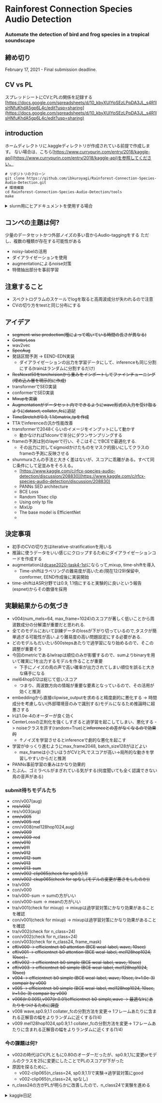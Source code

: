 # Rainforest Connection Species Audio Detection
### Automate the detection of bird and frog species in a tropical soundscape

## 締め切り
February 17, 2021 - Final submission deadline.

## CV vs PL
スプレッドシートにCVとPLの関係を記録する
[https://docs.google.com/spreadsheets/d/10_kbyXUlYpSEzLPpDA3JL_s4R1IsHNfuKhdA5gp6L4c/edit?usp=sharing](https://docs.google.com/spreadsheets/d/10_kbyXUlYpSEzLPpDA3JL_s4R1IsHNfuKhdA5gp6L4c/edit?usp=sharing)

## introduction
ホームディレクトリに.kaggleディレクトリが作成されている前提で作成します。 
ない場合は、こちら[https://www.currypurin.com/entry/2018/kaggle-api](https://www.currypurin.com/entry/2018/kaggle-api)を参照してください。
```
# リポジトリのクローン
git clone https://github.com/ibkuroyagi/Rainforest-Connection-Species-Audio-Detection.git
# 環境構築
cd Rainforest-Connection-Species-Audio-Detection/tools
make
```
<details><summary>slurm用にヒアドキュメントを使用する場合</summary><div>

```
cd Rainforest-Connection-Species-Audio-Detection/tools
sbatch -c 4 -w million2 << EOF
#!/bin/bash
make
EOF
```

</div></details>


## コンペの主題は何?
少量のデータセットかつ外部ノイズの多い音からAudio-taggingをする
ただし、複数の種類が存在する可能性がある
- noisy-labelの活用
- ダイアライゼーションを使用
- augmentationによるnoise対策
- 特徴抽出部分を事前学習
## 注意すること
- スペクトログラムのスケールでlogを取ると高周波成分が失われるので注意
- CVの切り方をtestと同じ分布にする

## アイデア
- ~~segment-wise predoction(種によって鳴いている時間の長さが異なる)~~
- ~~CenterLoss~~
- wav2vec
- ~~SpecAug~~
- 発話区間予測 -> EEND-EDN実装
    * ダイアライゼーションの出力を学習データにして、inferenceも同じ分割にする(trainはランダムに分割するだけ)
- ~~ResNexst50をtorchvisionから重みをインポートしてファインチューニング(埋め込み層を明示的に作成)~~
- transformerでSED実装
- conformerでSED実装
- ~~Mixupを実装~~
- ~~Augmentationがデータセット内でできるようにwave形式の入力を受け取るようにdataset, collater_fcに追記~~
- ~~TimeStretchが0.9, 1.1のmatrix_tpを作成~~
- TTAでinferenceの汎か性能改善
- transformerで2048くらいのイメージをインプットにして動かす
    * 動かなければ1dconvで半分にダウンサンプリングする
- frameの予測は別のlayerで行い、そこはそこでBCEで最適化する.
    - その出力に対してsigmoidかけたものをマスク的扱いにしてクラスのframeの予測に反映させる
- shunmuraさんの手法と大きく差はないが、スコアに乖離がある。すべて同じ条件にして足並みをそろえる。
    - [https://www.kaggle.com/c/rfcx-species-audio-detection/discussion/208830](https://www.kaggle.com/c/rfcx-species-audio-detection/discussion/208830)
    - PANNs SED architecture
    - BCE Loss
    - Random 10sec clip
    - Using only tp file
    - MixUp
    - The base model is EfficientNet
    - 

## 決定事項
- 初手のCVの切り方はiterative-stratificationを用いる
- 推論に使うデータをいい感じにクロップするためにダイアライゼーションコードを作成する
- augmentationは[dcase2020-task4-1st](http://dcase.community/documents/challenge2020/technical_reports/DCASE2020_Miyazaki_108.pdf)にならって,mixup, time-shiftを導入
    - Time-shiftはラベリングの難易度が高いため(現在12/29)保留中, comformer, EEND作成後に実装開始
- time-shiftはASR分野では0.9, 1.1倍にすると実験的に良いという報告(espnet)からその数値を採用

## 実験結果からの気づき
- v004(num_mels=64, max_frame=1024)のスコアが著しく低いことから周波数成分の分解濃が重要だと思われる.
- 全てのモデルにおいて訓練データのlossが下がり切っているので,タスクが簡単過ぎる可能性が高い.より難易度の高い問題設定にする必要がある.
- どのモデルもだいたい500stepsあたりで過学習になり始めるので、そこの調整が重要そう
- 今回のmetricであるlwlrapは順位のみが影響するので、sumよりbinaryを用いて確実に1を出力するモデルを作ることが重要
    - 下手にノイズの鳥の声で高い確率が出力されてしまい順位を誤ると大きな痛手になる
- mel64hop512は総じて低いスコア
    - つまり、周波数方向の情報が重要な要素となっているので、その活用が効くと推測
- embeddingから直接clipwise_outputを求めると精度劇的に悪化する -> 時間成分を考慮しない(外部環境音のみで識別する)モデルになるため推論時に超悪さする
- lrは1.0e-4のオーダーが良く効く
- CenterLossの正則化を強くしすぎると過学習を起こしてしまい、悪化する -> noiseクラスを許す(random=True)と~~inferenceとの差がなくなるので効果的~~
    - ↑ノイズを学習させるとinferenceで劇的な悪化を起こす
- 学習がゆっくり進むようにmax_frame2048, batch_size128がほどよい
    - max_frameは小さいほうがCVとPLでスコアが高い->局所的な動きを学習しやすいからだと推測
- PANNs事前学習の重みはかなり効果的
- たぶん、ゴミラベルがまぎれている気がする(何度聞いても全く認識できない鳥の音声がある)
### submit待ちモデルたち
- cnn/v007(aug)
- ~~res/v002~~
- res/v003(aug)
- ~~cnn/v005~~
- ~~cnn/v005-red~~
- cnn/v008(mel128hop1024,aug)
- ~~cnn/v009~~
- ~~cnn/v009-red~~
- ~~cnn/v010~~
- ~~cnn/v011~~
- ~~cnn/v012~~
- ~~cnn/v012-sum~~
- ~~cnn/v013~~
- ~~cnn/v013-sum~~
- ~~cnn/v002-clip065(check for sp0.9,1.1)~~
- ~~cnn/v002-ckup065(check for spなし(モデルの変更が悪さをしたのか))~~
- tra/v000
- con/v000
- tra/v000-sum -> sumの方がいい
- con/v000-sum -> meanの方がいい
- tra/v001(check for mixup) -> mixupは過学習対策にかなり効果があることを確認
- con/v001(check for mixup) -> mixupは過学習対策にかなり効果があることを確認
- tra/v002(check for n_class=24)
- con/v002(check for n_class=24)
- con/v003(check for n_class24, frame_mask)
- ~~eff/v000 -> efficientnet-b0 attention (BCE weal-label, wave, 10sec)~~
- ~~eff/v001 -> efficientnet-b0 attention (BCE weal-label, mel128hop1024, 10sec)~~~
- ~~eff/v002 -> efficientnet-b0 simple (BCE weal-label, wave, 10sec)~~
- ~~eff/v003 -> efficientnet-b0 simple (BCE weal-label, mel128hop1024, 10sec)~~
- ~~v004 -> efficientnet-b0 simple (BCE weal-label, wave, 10sec, lr=1.0e-3) compair by v000~~
- ~~v005 -> efficientnet-b0 simple (BCE weal-label, mel128hop1024, 10sec, lr=1.0e-3) compair by v000~~
- ~~v006(lr:0.005),v007(lr:0.01)efficientnet-b0 simple,wave -> 最適なlrにあたりをつけるために調査~~
- v008 wave,sp0.9,1.1 collater_fcの分割方法を変更-> 1フレームあたりに含まれる正解音の幅をよりランダムに近くする(1/4)
- v009 mel128hop1024,sp0.9,1.1 collater_fcの分割方法を変更-> 1フレームあたりに含まれる正解音の幅をよりランダムに近くする(1/4)
### 今の課題は何?
- v002の時代はCV,PLともに0.80のオーダーだったが、sp0.9,1,1に変更orモデルのクラスを25に変更にしたことでPLのスコアが下がった
- 原因を探るために、
    - v002-clip065(n_class=24, sp0.9,1.1)で実験->過学習対策にgood
    - v002-clip065(n_class=24, spなし)
- n_class24の方がPLが明らかに改善したので、n_class24で実験を進める

<details><summary>kaggle日記</summary><div>

- 11/29(日)
    - 今日やったこと
        * リポジトリ作成&コンペの理解
    - 次回やること
        * 手元環境でのEDAとstage1の作成
- 12/9(水)
    - 今日やったこと
        * 手元環境でのEDAとstage1の作成
    - 次回やること
        * 手元環境でのEDAとstage1の作成
- 12/10(木)
    - 今日やったこと
        * preprocess完成
    - 次回やること
        * models, datasets, lossesの作成
- 12/11(金)
    - 今日やったこと
        * models, datasets, lossesの作成
    - 次回やること
        * trainer, bin/sed_trainの作成
- 12/12(土)
    - 今日やったこと
        * trainer, bin/sed_trainの作成
    - 次回やること
        * trainer, bin/sed_trainの作成
- 12/13(日)
    - 今日やったこと
        * trainer, bin/sed_trainの作成
    - 次回やること
        * clip ratioとlrを調整v003~v004
- 12/14(月)
    - 今日やったこと
        * clip ratioとlrを調整v003~v004
    - 次回やること
        * tensorboardをいい感じに作成
- 12/15(火)
    - 今日やったこと
        * tensorboardをいい感じに作成
    - 次回やること
        * 推論コードを作成
- 12/16(水)
    - 今日やったこと
        * 推論コードを作成、run.shを編集
    - 次回やること
        * 推論を実行
- 12/17(木)
    - 今日やったこと
        * 推論を実行
    - 次回やること
        * 推論結果提出, 推論時の後処理を分析
- 12/18(金)
    - 今日やったこと
        * 推論結果提出, 推論時の後処理を分析
    - 次回やること
        * v003, num_mels: 128, hop_size: 512 -> 1024 (window: 2048 -> 4096), max_frame: 512
        * v004, num_mels: 128 -> 64, hop_size: 512 (window: 2048), max_frame: 512 -> 1024
- 12/19(土)
    - 今日やったこと
        * v003, num_mels: 128, hop_size: 512 -> 1024 (window: 2048 -> 4096), max_frame: 512(提出)
        * v004, num_mels: 128 -> 64, hop_size: 512 (window: 2048), max_frame: 512 -> 1024(提出)
        * CosineAnnealingLR適応
    - 次回やること
        * 後処理の分析EDA
- 12/22(火)
    - 今日やったこと
        * 後処理の分析EDA
            * 無音区間(ラベルなし区間)での予測がかなり間違えている
                * 無音もしくはノイズであることを明示的に伝えたい
        * noiseクラスを追加して学習n_class=25
    - 次回やること
        * EENDの論文を読む(Transformerの実装を確認して、わからない点を吉村さん林さんに確認する12/24まで)
        * center-loss実装
        * Time-stretchをしたときにwavデータのshapeに変化があるかどうかを確認
            * preprocessにて0.9, 1.1を追加する(ASRで実験的に良いAugmentationと言われている)
- 12/23(水)
    - 今日やったこと
        * center-loss実装
        * noiseクラスを追加して学習n_class=25(提出&記録)
        * noiseクラスのアノテーションを変更(ラベル区間を明示的に0に)
        * EENDの論文を読む(Transformerの実装を確認して、わからない点を吉村さん林さんに確認する12/24まで)
            * 60sec程度のかなり長い音を入力してアノテーションを付けることはできるか(無音やノイズの際に反応しないか)
    - 次回やること
        * EENDの論文を読む(Transformerの実装を確認して、わからない点を吉村さん林さんに確認する12/24まで)
        * Time-stretchをしたときにwavデータのshapeに変化があるかどうかを確認
            * preprocessにて0.9, 1.1を追加する(ASRで実験的に良いAugmentationと言われている)
- 12/24(木)
    - 今日やったこと
        * center-loss実装(提出)
        * ResNext50を実装してv000の実験
        * EENDの論文を読む(Transformerの実装を確認して、わからない点を吉村さん林さんに確認する12/24まで)
            * 60sec程度のかなり長い音を入力してアノテーションを付けることはできるか(無音やノイズの際に反応しないか)
    - 次回やること
        * EENDの論文を読む(Transformerの実装を確認して、わからない点を吉村さん林さんに確認する12/24まで)
        * Time-stretchをしたときにwavデータのshapeに変化があるかどうかを確認
            * preprocessにて0.9, 1.1を追加する(ASRで実験的に良いAugmentationと言われている)
- 12/25(金)
    - 今日やったこと
        * EENDの論文を読む(完全に理解した)
        * Time-stretchを実装v003-aug, v005で実験
            * preprocessにて0.9, 1.1を追加する(ASRで実験的に良いAugmentationと言われている)
    - 次回やること
        * pinknoiseをdataset内で変換できるようにwaveベースで実装&音を聴いて妥当性を評価
        * 実験結果を提出&まとめる
        * スケジューラーの無駄な減衰で学習が遅延しているので、BERTで使用されているやつをコピーして使用する
- 12/26(土)
    - 今日やったこと
        * CenterLossがモデル精度下げてることを発見したので、影響を下げる
        * Att部分でsumでaggregateしていた部分をmaxに変更->時間方向で最大値を採用することで長時間発生する音ではなく、actvivateしたという確率の部分により着目したモデルに修正
    - 次回やること
        * trainの分布をinferenceと同じにするために学習データの分割方法を中心にするだけでなく、完全にノイズのみのデータを許容するように修正
- 12/27(日)
    - 今日やったこと
        * trainの分布をinferenceと同じにするために学習データの分割方法を中心にするだけでなく、完全にノイズのみのデータを許容するように修正
        * ResNext50でも同様の処理を作成する
        * lrを小さくする、batch_sizeを大きくすることで学習曲線を緩やかにすることで過学習が生まれにくくする
    - 次回やること時間方向で最大値を採用することで長時間発生する音ではなく、actvivateしたという確率の部分により着目したモデルに修正
        * waveをデータセット内でfeatsに変換できるためのメソッドを作成
        * waveベースのAugmentationをDataset内で追加できるように
- 12/28(月)
    - 今日やったこと
        * waveをデータセット内でfeatsに変換できるためのメソッドを作成
        * waveベースのAugmentationをDataset内で追加できるように
    - 次回やること
        * 時間方向で最大値を採用することで長時間発生する音ではなく、actvivateしたという確率の部分により着目したモデルに修正
        * Mixupをpytorchの関数としてbatchを入力して(x*2, y*2) -> (x, y)となるように作成する
- 12/29(火)
    - 今日やったこと
        * mixup実装
        * randomの結果を確認->metricを25にしたせいで学習中を正しく評価できなくなった
            * 結果的にはかなり精度は悪化した
        * v005,v005-red(random=True) center-loss比較
        * v009,v009-red(random=False) center-loss比較
        * v009,v010(random=False) mixup比較
    - 次回やること
        * transformerを実装して動かす
        * v009, v010を提出してスコア記録
- 12/30(水)
    - 今日やったこと
        * mixupバグ修正
        * v005,v005-red(random=True) center-loss比較
        * v009,v009-red(random=False) center-loss比較
        * v009,v010(random=False) mixup比較
    - 次回やること
        * transformerを実装して動かす
        * v009, v010を提出してスコア記録
- 12/31(木)
    - 今日やったこと
        * v009, v010を提出してスコア記録
        * v011,v010 reduction:mean,sumで比較(frameの重要性を比較)
        * transformerを実装して動かす
            * 弱ラベルに対応するようにclsシンボルを時系列の先頭に追加する
        * cosformerを実装して動かす
            * 弱ラベルに対応するようにclsシンボルを時系列の先頭に追加する
        * res/v002を回収
    - 次回やること
        * v005,red,v009,red,v010提出
        * transformer関連のバグ取り
- 1/1(金)
    - 今日やったこと
        * v005,red,v009,red,v010提出
        * transformer関連のバグ取り
    - 次回やること
        * conformer関連バグとり
        * v012提出(frame512確認)
- 1/2(土)
    - 今日やったこと
        * conformer関連バグとり
        * v012提出(frame512確認)
    - 次回やること
        * v012での25を見てpost-processを工夫
        * その他モデルを提出
- 1/3(日)
    - 今日やったこと
        * v012での25を見てスコアが低くなってしまって原因を探る
        * その他モデルを提出
    - 次回やること
        * v012モデルで発話区間推定の活用を探る
        * transformer,conformerにSpecAugを実装
- 1/4(月)
    - 今日やったこと
        * v012での25を見てスコアが低くなってしまって原因を探る
        * transformer,conformerにSpecAugを実装
        * v002-clip065で対象実験をしてspかモデルかを判断
    - 次回やること
        * v012モデルで発話区間推定の活用を探る
- 1/5(火)
    - 今日やったこと
        * dialization-loss,clip-loss,frame-loss,center-lossのそれぞれを監視できるように修正
    - 次回やること
        * shinmura0さんのディスカッションの手法で実験
- 1/6(水)
    - 今日やったこと
        * efficientnet-b0, mobilenetv2を追加
        * shinmura0さんのディスカッションの手法で実験
            * v000 -> efficientnet-b0 attention (BCE weal-label, wave, 10sec)
            * v001 -> efficientnet-b0 attention (BCE weal-label, mel128hop1024, 10sec)
            * v002 -> efficientnet-b0 simple (BCE weal-label, wave, 10sec)
            * v003 -> efficientnet-b0 simple (BCE weal-label, mel128hop1024, 10sec)
            * v004 -> efficientnet-b0 simple (BCE weal-label, wave, 10sec, lr=1.0e-3) compair by v000
            * v005 -> efficientnet-b0 simple (BCE weal-label, mel128hop1024, 10sec, lr=1.0e-3) compair by v000
    - 次回やること
        * v012モデルで発話区間推定の活用を探る
</div></details>

